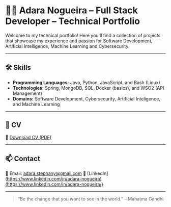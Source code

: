 # 👩‍💻 Adara Nogueira – Full Stack Developer – Technical Portfolio

Welcome to my technical portfolio!
Here you'll find a collection of projects that showcase my experience and passion for Software Development, Artificial Intelligence, Machine Learning and Cybersecurity.

---

## 🛠️ Skills

- **Programming Languages:** Java, Python, JavaScript, and Bash (Linux)
- **Technologies:** Spring, MongoDB, SQL, Docker (basics), and WSO2 (API Management)
- **Domains:** Software Development, Cybersecurity, Artificial Inteligence, and Machine Learning

---

## 📄 CV
📄 [Download CV (PDF)](https://drive.google.com/file/d/10cTdQ3XfNEt6ioA3anMwi2SW7VM6CCgl/view?usp=sharing)

---

## 📫 Contact
📧 Email: adara.stephany@gmail.com
🔗 [LinkedIn](https://www.linkedin.com/in/adara-nogueira](https://www.linkedin.com/in/adara-nogueira/)

---

> “Be the change that you want to see in the world.” – Mahatma Gandhi
